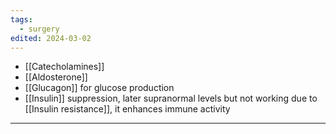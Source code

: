 ```yaml
---
tags:
  - surgery
edited: 2024-03-02
---
```

- [[Catecholamines]]
- [[Aldosterone]] 
- [[Glucagon]] for glucose production 
- [[Insulin]] suppression, later supranormal levels but not working due to [[Insulin resistance]], it enhances immune activity 

---
